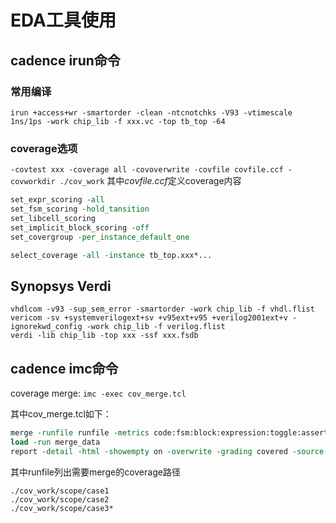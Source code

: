 # EDA工具使用

## cadence irun命令
### 常用编译
`irun +access+wr -smartorder -clean -ntcnotchks -V93 -vtimescale 1ns/1ps -work chip_lib -f xxx.vc -top tb_top -64`

### coverage选项
`-covtest xxx -coverage all -covoverwrite -covfile covfile.ccf -covworkdir ./cov_work`
其中*covfile.ccf*定义coverage内容
```tcl
set_expr_scoring -all
set_fsm_scoring -hold_tansition
set_libcell_scoring
set_implicit_block_scoring -off
set_covergroup -per_instance_default_one

select_coverage -all -instance tb_top.xxx*...
```

## Synopsys Verdi
```shell
vhdlcom -v93 -sup_sem_error -smartorder -work chip_lib -f vhdl.flist
vericom -sv +systemverilogext+sv +v95ext+v95 +verilog2001ext+v -ignorekwd_config -work chip_lib -f verilog.flist
verdi -lib chip_lib -top xxx -ssf xxx.fsdb
```

## cadence imc命令
coverage merge:
`imc -exec cov_merge.tcl`

其中cov_merge.tcl如下：
```tcl
merge -runfile runfile -metrics code:fsm:block:expression:toggle:assertion:covergroup -out merge_data -overwrite -message 1 -initial_model union_all
load -run merge_data
report -detail -html -showempty on -overwrite -grading covered -source on -out nc_cov_report
```

其中runfile列出需要merge的coverage路径
```
./cov_work/scope/case1
./cov_work/scope/case2
./cov_work/scope/case3*
```
